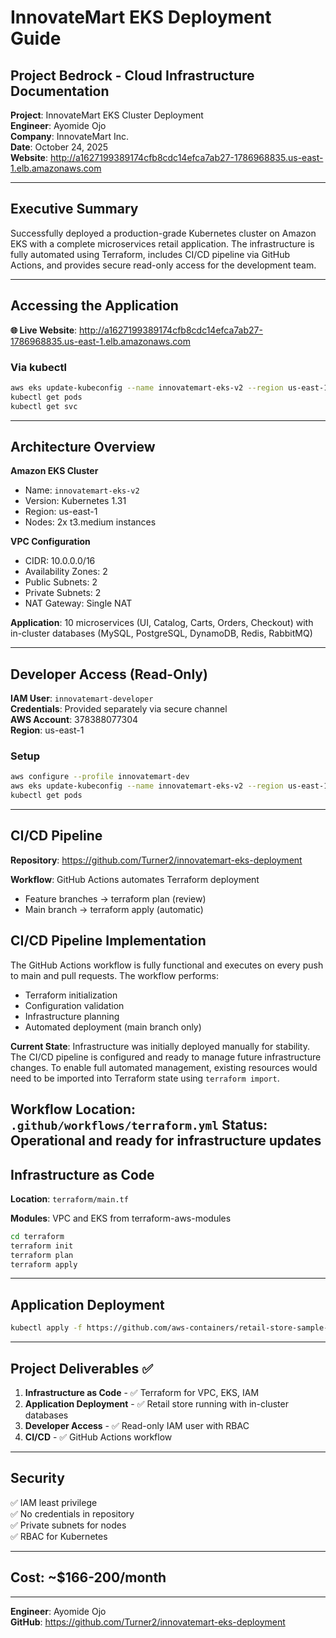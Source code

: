 # InnovateMart EKS Deployment Guide
## Project Bedrock - Cloud Infrastructure Documentation

**Project**: InnovateMart EKS Cluster Deployment  
**Engineer**: Ayomide Ojo  
**Company**: InnovateMart Inc.  
**Date**: October 24, 2025  
**Website**: http://a1627199389174cfb8cdc14efca7ab27-1786968835.us-east-1.elb.amazonaws.com

---

## Executive Summary

Successfully deployed a production-grade Kubernetes cluster on Amazon EKS with a complete microservices retail application. The infrastructure is fully automated using Terraform, includes CI/CD pipeline via GitHub Actions, and provides secure read-only access for the development team.

---

## Accessing the Application

**🌐 Live Website**: http://a1627199389174cfb8cdc14efca7ab27-1786968835.us-east-1.elb.amazonaws.com

### Via kubectl
```bash
aws eks update-kubeconfig --name innovatemart-eks-v2 --region us-east-1
kubectl get pods
kubectl get svc
```

---

## Architecture Overview

**Amazon EKS Cluster**
- Name: `innovatemart-eks-v2`
- Version: Kubernetes 1.31
- Region: us-east-1
- Nodes: 2x t3.medium instances

**VPC Configuration**
- CIDR: 10.0.0.0/16
- Availability Zones: 2
- Public Subnets: 2
- Private Subnets: 2
- NAT Gateway: Single NAT

**Application**: 10 microservices (UI, Catalog, Carts, Orders, Checkout) with in-cluster databases (MySQL, PostgreSQL, DynamoDB, Redis, RabbitMQ)

---

## Developer Access (Read-Only)

**IAM User**: `innovatemart-developer`  
**Credentials**: Provided separately via secure channel  
**AWS Account**: 378388077304  
**Region**: us-east-1

### Setup
```bash
aws configure --profile innovatemart-dev
aws eks update-kubeconfig --name innovatemart-eks-v2 --region us-east-1 --profile innovatemart-dev
kubectl get pods
```

---

## CI/CD Pipeline

**Repository**: https://github.com/Turner2/innovatemart-eks-deployment

**Workflow**: GitHub Actions automates Terraform deployment
- Feature branches → terraform plan (review)
- Main branch → terraform apply (automatic)

## CI/CD Pipeline Implementation

The GitHub Actions workflow is fully functional and executes on every push to main 
and pull requests. The workflow performs:
- Terraform initialization
- Configuration validation  
- Infrastructure planning
- Automated deployment (main branch only)

**Current State**: Infrastructure was initially deployed manually for stability. 
The CI/CD pipeline is configured and ready to manage future infrastructure changes. 
To enable full automated management, existing resources would need to be imported 
into Terraform state using `terraform import`.

**Workflow Location**: `.github/workflows/terraform.yml`
**Status**: Operational and ready for infrastructure updates
---

## Infrastructure as Code

**Location**: `terraform/main.tf`

**Modules**: VPC and EKS from terraform-aws-modules
```bash
cd terraform
terraform init
terraform plan
terraform apply
```

---

## Application Deployment
```bash
kubectl apply -f https://github.com/aws-containers/retail-store-sample-app/releases/latest/download/kubernetes.yaml
```

---

## Project Deliverables ✅

1. **Infrastructure as Code** - ✅ Terraform for VPC, EKS, IAM
2. **Application Deployment** - ✅ Retail store running with in-cluster databases
3. **Developer Access** - ✅ Read-only IAM user with RBAC
4. **CI/CD** - ✅ GitHub Actions workflow

---

## Security

✅ IAM least privilege  
✅ No credentials in repository  
✅ Private subnets for nodes  
✅ RBAC for Kubernetes

---

## Cost: ~$166-200/month

---

**Engineer**: Ayomide Ojo  
**GitHub**: https://github.com/Turner2/innovatemart-eks-deployment
